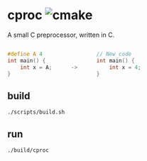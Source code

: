 # cproc ![cmake](https://img.shields.io/github/workflow/status/adamhutchings/cproc/cmake?style=for-the-badge)
A small C preprocessor, written in C.
```c

#define A 4                 // New code
int main() {                int main() {
    int x = A;      ->          int x = 4;
}                           }
```

## build
```
./scripts/build.sh
```

## run
```
./build/cproc
```
